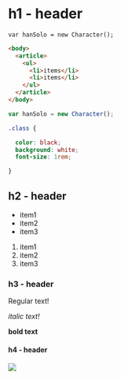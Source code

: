 # h1 - header

`var hanSolo = new Character();`

```html
<body>
  <article>
    <ul>
      <li>items</li>
      <li>items</li>
    </ul>
  </article>
</body>
```

```javascript
var hanSolo = new Character();
```

```css
.class {

  color: black;
  background: white;
  font-size: 1rem;

}
```

## h2 - header


- item1
- item2
- item3


1. item1
2. item2
3. item3

### h3 - header

Regular text!

*italic text!*

**bold text**

#### h4 - header

<img src="https://avatars2.githubusercontent.com/u/1757078?v=3&s=460">
